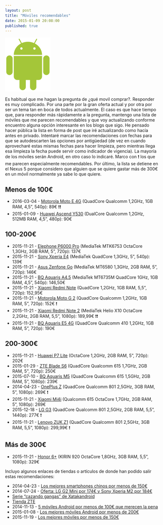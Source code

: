 ```yaml
---
layout: post
title: "Móviles recomendables"
date: 2015-01-09 20:08:00
published: true
---
```


![Android Logo](/images/posts/android_robot.png)

Es habitual que me hagan la pregunta de ¿qué movil comprar?. Responder es muy complicado. Por una parte por la gran oferta actual y por otra por ser un tema tan en boca de todos actualmente. El caso es que hace tiempo que, para responder más rápidamente a la pregunta, mantengo una lista de móviles que me parecen recomendables y que voy actualizando conforme encuentro alguna opción interesante en los blogs que sigo. He pensado hacer pública la lista en forma de post que iré actualizando como hacía antes en privado. Intentaré marcar las recomendaciones con fechas para que se autodescarten las opciones por antigüedad (de vez en cuando aprovecharé estas mismas fechas para hacer limpieza, pero mientras llega esa limpieza la fecha puede servir como indicador de vigencia). La mayoría de los móviles serán Android, en otro caso lo indicaré. Marco con :exclamation: los que me parecen especialmente recomendables. Por último, la lista se detiene en el Nexus 5 porque considero que alguien que se quiere gastar más de 300€ en un móvil normalmente ya sabe lo que quiere.

## Menos de 100€

* 2016-03-04 - [Motorola Moto E 4G](http://www.pccomponentes.com/motorola_moto_e_4g_blanco_libre.html) (QuadCore Qualcomm 1,2GHz, 1GB RAM, 4,5”, 540p): 89€ :exclamation::exclamation:
* 2015-01-09 - [Huawei Ascend Y530](http://www.amazon.es/gp/product/B00HRXA9CW) (DualCore Qualcomm 1,2GHz, 512MB RAM, 4,5”, 480p): 90€

## 100-200€

* 2015-11-21 - [Elephone P6000 Pro](http://www.amazon.es/dp/B00Z9MKPMW/) (MediaTek MTK6753 OctaCore 1,3GHz, 3GB RAM, 5”, 720p): 137€
* 2015-11-21 - [Sony Xperia E4](http://www.amazon.es/dp/B00TYPHJVU) (MediaTek QuadCore 1,3GHz, 5”, 540p): 139€
* 2015-11-21 - [Asus Zenfone Go](http://www.amazon.es/dp/B0158G7NWI) (MediaTek MT6580 1,3GHz, 2GB RAM, 5”, 720p): 146€
* 2015-11-21 - [BQ Aquaris A4.5](http://www.amazon.es/dp/B015KDORSM) (MediaTek MT6735M QuadCore 1GHz, 1GB RAM, 4,5”, 540p): 146,50€
* 2015-11-21 - [Xiaomi Redmi Note](http://www.amazon.es/Xiaomi-RedMi-Note-4G-LTE/dp/B00NN4UDLG) (QuadCore 1,2GHz, 1GB RAM, 5,5”, 720p): 152,95€
* 2015-11-21 - [Motorola Moto G 2](http://www.amazon.es/dp/B00UL1CNFS) (QuadCore Qualcomm 1,2GHz, 1GB RAM, 5”, 720p): 152€ :exclamation:
* 2015-11-21 - [Xiaomi Redmi Note 2](http://www.geekvida.es/xiaomi-redmi-note-2-2gb-32gb-negro-p106009.html) (MediaTek Helio X10 OctaCore 2,2GHz, 2GB RAM, 5,5”, 1080p): 189,99€ :exclamation::exclamation:
* 2015-11-21 - [BQ Aquaris E5 4G](http://www.amazon.es/gp/product/B00R81V22E) (QuadCore Qualcomm 410 1,2GHz, 1GB RAM, 5”, 720p): 190€

## 200-300€

* 2015-11-21 - [Huawei P7 Lite](http://www.amazon.es/dp/B00W1KSK86) (OctaCore 1,2GHz, 2GB RAM, 5”, 720p): 202€
* 2015-01-29 - [ZTE Blade S6](http://www.xatakandroid.com/moviles-android/zte-blade-s6-comparativa-como-se-coloca-en-la-gama-media) (QuadCore Qualcomm 615 1,7GHz, 2GB RAM, 5", 720p): 250€
* 2015-07-10 - [BQ Aquaris M5](http://tiendas.mediamarkt.es/p/movil-bq-aquaris-m5-negro-de-16gb-con-4g-1285224) (QuadCore Qualcomm 615 1,5GHz, 2GB RAM, 5”, 1080p): 239€
* 2014-04-23 - [OnePlus Z](https://oneplus.net/es/x) (QuadCore Qualcomm 801 2,5GHz, 3GB RAM, 5”, 1080p): 269€ :exclamation:
* 2015-11-21 - [Xiaomi Mi4i](http://www.geekvida.es/xiaomi-mi4i-mi-4i-2gb-32gb-negro-p105165.html) (Qualcomm 615 OctaCore 1,7GHz, 2GB RAM, 5”, 1080p): 269€
* 2015-12-18 - [LG G3](http://www.amazon.es/gp/product/B00KKSKHFA) (QuadCore Qualcomm 801 2,5GHz, 2GB RAM, 5,5”, 1440p): 277€ :exclamation:
* 2015-11-21 - [Lenovo ZUK Z1](http://www.geekvida.es/lenovo-zuk-z1-3gb-64gb-negro-p105270.html) (QuadCore Qualcomm 801 2,5GHz, 3GB RAM, 5,5”, 1080p): 299,99€ :exclamation:

## Más de 300€

* 2015-11-21 - [Honor 6+](http://www.amazon.es/dp/B00VUYWSSM) (KIRIN 920 OctaCore 1,8GHz, 3GB RAM, 5,5”, 1080p): 329€

Incluyo algunos enlaces de tiendas o artículos de donde han podido salir estas recomendaciones:

* 2014-04-23 - [Los mejores smartphones chinos por menos de 150€](http://www.elandroidelibre.com/2014/04/los-mejores-smartphones-chinos-por-menos-de-150e.html)
* 2014-07-24 - [Oferta: LG G2 Mini por 174€ y Sony Xperia M2 por 184€](http://www.elandroidelibre.com/2014/07/oferta-lg-g2-mini-por-174e-y-sony-xperia-m2-por-184e.html)
* [Serie “cazando gangas” de Xatakandroid](http://www.xatakandroid.com/tag/cazando-gangas)
* [Tienda ZTE](http://www.tienda.zte.es/)
* 2014-11-13 - [5 móviles Android por menos de 100€ que merecen la pena](http://www.elandroidelibre.com/2014/11/5-moviles-android-por-menos-de-100e-que-merecen-la-pena.html)
* 2015-01-08 - [Los mejores móviles Android por menos de 200€](http://www.elandroidelibre.com/2015/01/los-mejores-moviles-android-por-menos-de-200e.html)
* 2015-11-19 - [Los mejores móviles por menos de 150€](http://www.elandroidelibre.com/2015/11/los-mejores-moviles-por-menos-de-150e.html)
